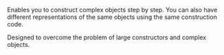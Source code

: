 Enables you to construct complex objects step by step. You can also have different representations
of the same objects using the same construction code.

Designed to overcome the problem of large constructors and complex objects.